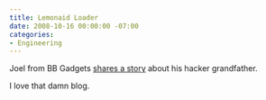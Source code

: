 ```yaml
---
title: Lemonaid Loader
date: 2008-10-16 00:00:00 -07:00
categories:
- Engineering
---
```


<p>Joel from BB Gadgets <a href="http://gadgets.boingboing.net/2008/10/16/things-on-my-desk-my.html">shares a story</a> about his hacker grandfather. </p>

<p>I love that damn blog.</p>
